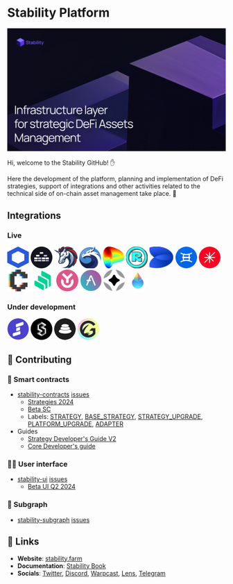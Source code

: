 # Stability Platform
<p align="center">
<a href="https://stability.farm">
<img src="/profile/image.jpg" title="Infrastructure layer for strategic DeFi Assets Management">
</a>
</p>

Hi, welcome to the Stability GitHub! ✋

Here the development of the platform, planning and implementation of DeFi strategies, support of integrations and other activities related to the technical side of on-chain asset management take place. 🔨

## Integrations

### Live

<div>
<img src="/assets/Chainlink.svg" width="50px" height="50px" alt="Chainlink">
<img src="/assets/Merkl.svg" width="50px" height="50px" alt="Merkl">
<img src="/assets/1inch.svg" width="54px" height="50px" alt="1inch">
<img src="/assets/QuickSwap.svg" width="50px" height="50px" alt="QuickSwap">
<img src="/assets/Curve.png" width="50px" height="50px" alt="Curve">
<img src="/assets/Retro.svg" width="50px" height="50px" alt="Retro">
<img src="/assets/DefiEdge.svg" width="56px" height="50px" alt="DefiEdge">
<img src="/assets/Ichi.png" width="50px" height="50px" style="border-radius: 50%" alt="Ichi">
<img src="/assets/Gamma.png" width="50px" height="50px" style="border-radius: 50%" alt="Gamma">
<img src="/assets/Convex.png" width="50px" height="50px" alt="Convex">
<img src="/assets/Compound.png" width="55px" height="50px" alt="Compound">
<img src="/assets/Yearn.svg" width="51px" height="50px" alt="Yearn">
<img src="/assets/Aave.png" width="50px" height="50px" alt="Aave">
<img src="/assets/Stargate.svg" width="50px" height="50px" alt="Stargate">
<img src="/assets/Lido.png" width="50px" height="50px" style="border-radius: 100%" alt="Lido">
</div>
 
### Under development

<div>
<img src="/assets/Steer.png" width="50px" height="50px" style="border-radius: 100%" alt="Steer">
<img src="/assets/Stader.jpeg" width="50px" height="50px" style="border-radius: 100%" alt="Stader Labs">
<img src="/assets/Balancer.svg" width="50px" height="50px" style="border-radius: 100%" alt="Balancer">
<img src="/assets/Gyroscope.jpg" width="50px" height="50px" style="border-radius: 100%" alt="Gyroscope">
</div>

## 👷 Contributing

### 💎 Smart contracts

* [stability-contracts](https://github.com/stabilitydao/stability-contracts) [issues](https://github.com/stabilitydao/stability-contracts/issues)
  * [Strategies 2024](https://github.com/stabilitydao/stability-contracts/issues/88)
  * [Beta SC](https://github.com/stabilitydao/stability-contracts/issues/6)
  * Labels: [STRATEGY](https://github.com/stabilitydao/stability-contracts/issues?q=is%3Aissue+is%3Aopen+label%3ASTRATEGY), [BASE_STRATEGY](https://github.com/stabilitydao/stability-contracts/issues?q=is%3Aissue+is%3Aopen+label%3A%22BASE+STRATEGY%22), [STRATEGY_UPGRADE](https://github.com/stabilitydao/stability-contracts/issues?q=is%3Aissue+is%3Aopen+label%3A%22STRATEGY+UPGRADE%22), [PLATFORM_UPGRADE](https://github.com/stabilitydao/stability-contracts/issues?q=is%3Aissue+is%3Aopen+label%3A%22PLATFORM+UPGRADE%22), [ADAPTER](https://github.com/stabilitydao/stability-contracts/issues?q=is%3Aissue+is%3Aopen+label%3AADAPTER)
* Guides
  * [Strategy Developer's Guide V2](https://github.com/stabilitydao/stability-contracts/blob/main/src/strategies/README.md)
  * [Core Developer's guide](https://github.com/stabilitydao/stability-contracts/blob/main/src/core/README.md)

### 👩‍🚀 User interface

* [stability-ui](https://github.com/stabilitydao/stability-ui) [issues](https://github.com/stabilitydao/stability-ui/issues)
  * [Beta UI Q2 2024](https://github.com/stabilitydao/stability-ui/issues/161)

### 🧞 Subgraph

* [stability-subgraph](https://github.com/stabilitydao/stability-subgraph) [issues](https://github.com/stabilitydao/stability-subgraph/issues)

## 🔗 Links

* **Website**: [stability.farm](https://stability.farm)
* **Documentation**: [Stability Book](https://stabilitydao.gitbook.io/stability)
* **Socials**: [Twitter](https://twitter.com/stabilitydao), [Discord](https://discord.gg/TjuEkkaRQm), [Warpcast](https://warpcast.com/~/channel/stability), [Lens](https://hey.xyz/u/stabilitydao), [Telegram](https://t.me/stabilitydao)
